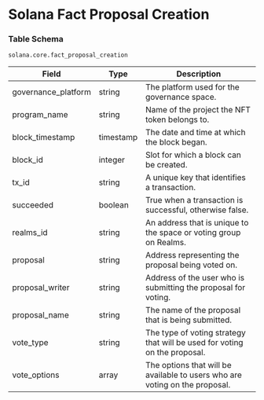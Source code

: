 # Solana Fact Proposal Creation

### Table Schema

`solana.core.fact_proposal_creation`

| Field                | Type      | Description                                                                 |
| -------------------- | --------- | --------------------------------------------------------------------------- |
| governance\_platform | string    | The platform used for the governance space.                                 |
| program\_name        | string    | Name of the project the NFT token belongs to.                               |
| block\_timestamp     | timestamp | The date and time at which the block began.                                 |
| block\_id            | integer   | Slot for which a block can be created.                                      |
| tx\_id               | string    | A unique key that identifies a transaction.                                 |
| succeeded            | boolean   | True when a transaction is successful, otherwise false.                     |
| realms\_id           | string    | An address that is unique to the space or voting group on Realms.           |
| proposal             | string    | Address representing the proposal being voted on.                           |
| proposal\_writer     | string    | Address of the user who is submitting the proposal for voting.              |
| proposal\_name       | string    | The name of the proposal that is being submitted.                           |
| vote\_type           | string    | The type of voting strategy that will be used for voting on the proposal.   |
| vote\_options        | array     | The options that will be available to users who are voting on the proposal. |
